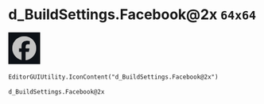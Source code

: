 # d_BuildSettings.Facebook@2x `64x64`
<img src="/img/d_BuildSettings.Facebook@2x.png" width=64 height=64>

``` CSharp
EditorGUIUtility.IconContent("d_BuildSettings.Facebook@2x")
```
```
d_BuildSettings.Facebook@2x
```
